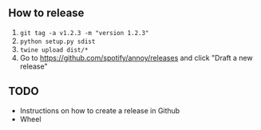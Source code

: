 How to release
--------------

1. `git tag -a v1.2.3 -m "version 1.2.3"`
2. `python setup.py sdist`
3. `twine upload dist/*`
4. Go to https://github.com/spotify/annoy/releases and click "Draft a new release"

TODO
----

* Instructions on how to create a release in Github
* Wheel
